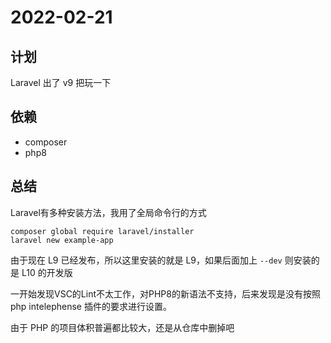 # 2022-02-21

## 计划

Laravel 出了 v9 把玩一下

## 依赖

* composer
* php8

## 总结

Laravel有多种安装方法，我用了全局命令行的方式

```
composer global require laravel/installer
laravel new example-app
```

由于现在 L9 已经发布，所以这里安装的就是 L9，如果后面加上 `--dev` 则安装的是 L10 的开发版

一开始发现VSC的Lint不太工作，对PHP8的新语法不支持，后来发现是没有按照 php intelephense 插件的要求进行设置。

由于 PHP 的项目体积普遍都比较大，还是从仓库中删掉吧
